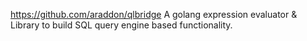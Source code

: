 

https://github.com/araddon/qlbridge
A golang expression evaluator & Library to build SQL query engine based functionality.


